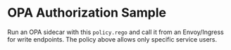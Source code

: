 # OPA Authorization Sample

Run an OPA sidecar with this `policy.rego` and call it from an Envoy/Ingress for write endpoints. The policy above allows only specific service users.
